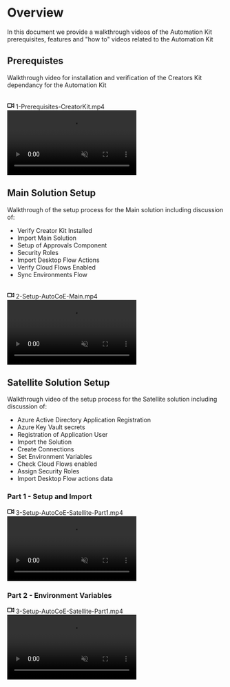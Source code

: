 # Overview

In this document we provide a walkthrough videos of the Automation Kit prerequisites, features and "how to" videos related to the Automation Kit

## Prerequistes

Walkthrough video for installation and verification of the Creators Kit dependancy for the Automation Kit

<br/>

<summary class="px-3 py-2">
    <svg aria-hidden="true" height="16" viewBox="0 0 16 16" version="1.1" width="16" data-view-component="true" class="octicon octicon-device-camera-video">
    <path fill-rule="evenodd" d="M16 3.75a.75.75 0 00-1.136-.643L11 5.425V4.75A1.75 1.75 0 009.25 3h-7.5A1.75 1.75 0 000 4.75v6.5C0 12.216.784 13 1.75 13h7.5A1.75 1.75 0 0011 11.25v-.675l3.864 2.318A.75.75 0 0016 12.25v-8.5zm-5 5.075l3.5 2.1v-5.85l-3.5 2.1v1.65zM9.5 6.75v-2a.25.25 0 00-.25-.25h-7.5a.25.25 0 00-.25.25v6.5c0 .138.112.25.25.25h7.5a.25.25 0 00.25-.25v-4.5z"></path>
</svg>
    <span aria-label="Video description 1-Prerequisites-CreatorKit.mp4" class="m-1">1-Prerequisites-CreatorKit.mp4</span>
    <span class="dropdown-caret"></span>
</summary>

<video src="https://user-images.githubusercontent.com/31553604/190863687-3b448056-fe4e-46f2-8e1b-640d4c59171f.mp4" data-canonical-src="https://user-images.githubusercontent.com/31553604/190863687-3b448056-fe4e-46f2-8e1b-640d4c59171f.mp4" controls="controls" muted="muted" class="d-block rounded-bottom-2 border-top width-fit" style="max-height:640px;">

</video>

## Main Solution Setup

Walkthrough of the setup process for the Main solution including discussion of:

- Verify Creator Kit Installed
- Import Main Solution
- Setup of Approvals Component
- Security Roles
- Import Desktop Flow Actions
- Verify Cloud Flows Enabled
- Sync Environments Flow

<br/>

<summary class="px-3 py-2">
<svg aria-hidden="true" height="16" viewBox="0 0 16 16" version="1.1" width="16" data-view-component="true" class="octicon octicon-device-camera-video">
<path fill-rule="evenodd" d="M16 3.75a.75.75 0 00-1.136-.643L11 5.425V4.75A1.75 1.75 0 009.25 3h-7.5A1.75 1.75 0 000 4.75v6.5C0 12.216.784 13 1.75 13h7.5A1.75 1.75 0 0011 11.25v-.675l3.864 2.318A.75.75 0 0016 12.25v-8.5zm-5 5.075l3.5 2.1v-5.85l-3.5 2.1v1.65zM9.5 6.75v-2a.25.25 0 00-.25-.25h-7.5a.25.25 0 00-.25.25v6.5c0 .138.112.25.25.25h7.5a.25.25 0 00.25-.25v-4.5z"></path>
</svg>
<span aria-label="Video description 2-Setup-AutoCoE-Main.mp4" class="m-1">2-Setup-AutoCoE-Main.mp4</span>
<span class="dropdown-caret"></span>
</summary>

<video src="https://user-images.githubusercontent.com/31553604/190866377-8059f97d-f303-42d6-a797-8c576fcdc2af.mp4" data-canonical-src="https://user-images.githubusercontent.com/31553604/190866377-8059f97d-f303-42d6-a797-8c576fcdc2af.mp4" controls="controls" muted="muted" class="d-block rounded-bottom-2 border-top width-fit" style="max-height:640px;">

</video>

## Satellite Solution Setup

Walkthrough video of the setup process for the Satellite solution including discussion of:

- Azure Active Directory Application Registration
- Azure Key Vault secrets
- Registration of Application User
- Import the Solution
- Create Connections
- Set Environment Variables
- Check Cloud Flows enabled
- Assign Security Roles
- Import Desktop Flow actions data

### Part 1 - Setup and Import

<summary class="px-3 py-2">
    <svg aria-hidden="true" height="16" viewBox="0 0 16 16" version="1.1" width="16" data-view-component="true" class="octicon octicon-device-camera-video">
    <path fill-rule="evenodd" d="M16 3.75a.75.75 0 00-1.136-.643L11 5.425V4.75A1.75 1.75 0 009.25 3h-7.5A1.75 1.75 0 000 4.75v6.5C0 12.216.784 13 1.75 13h7.5A1.75 1.75 0 0011 11.25v-.675l3.864 2.318A.75.75 0 0016 12.25v-8.5zm-5 5.075l3.5 2.1v-5.85l-3.5 2.1v1.65zM9.5 6.75v-2a.25.25 0 00-.25-.25h-7.5a.25.25 0 00-.25.25v6.5c0 .138.112.25.25.25h7.5a.25.25 0 00.25-.25v-4.5z"></path>
</svg>
    <span aria-label="Video description 3-Setup-AutoCoE-Satellite-Part1.mp4" class="m-1">3-Setup-AutoCoE-Satellite-Part1.mp4</span>
    <span class="dropdown-caret"></span>
  </summary>

  <video src="https://user-images.githubusercontent.com/31553604/190873768-a110ee7c-b35c-4096-bb18-9a956416b175.mp4" data-canonical-src="https://user-images.githubusercontent.com/31553604/190873768-a110ee7c-b35c-4096-bb18-9a956416b175.mp4" controls="controls" muted="muted" class="d-block rounded-bottom-2 border-top width-fit" style="max-height:640px;">

  </video>

### Part 2 - Environment Variables

<summary class="px-3 py-2">
    <svg aria-hidden="true" height="16" viewBox="0 0 16 16" version="1.1" width="16" data-view-component="true" class="octicon octicon-device-camera-video">
    <path fill-rule="evenodd" d="M16 3.75a.75.75 0 00-1.136-.643L11 5.425V4.75A1.75 1.75 0 009.25 3h-7.5A1.75 1.75 0 000 4.75v6.5C0 12.216.784 13 1.75 13h7.5A1.75 1.75 0 0011 11.25v-.675l3.864 2.318A.75.75 0 0016 12.25v-8.5zm-5 5.075l3.5 2.1v-5.85l-3.5 2.1v1.65zM9.5 6.75v-2a.25.25 0 00-.25-.25h-7.5a.25.25 0 00-.25.25v6.5c0 .138.112.25.25.25h7.5a.25.25 0 00.25-.25v-4.5z"></path>
</svg>
    <span aria-label="Video description 3-Setup-AutoCoE-Satellite-Part1.mp4" class="m-1">3-Setup-AutoCoE-Satellite-Part1.mp4</span>
    <span class="dropdown-caret"></span>
</summary>

<video src="https://user-images.githubusercontent.com/31553604/190873768-a110ee7c-b35c-4096-bb18-9a956416b175.mp4" data-canonical-src="https://user-images.githubusercontent.com/31553604/190873768-a110ee7c-b35c-4096-bb18-9a956416b175.mp4" controls="controls" muted="muted" class="d-block rounded-bottom-2 border-top width-fit" style="max-height:640px;">

</video>

